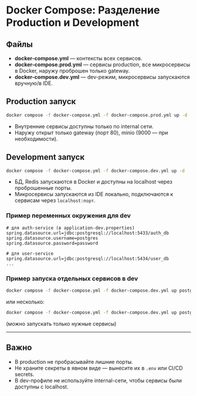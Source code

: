 # Docker Compose: Разделение Production и Development

## Файлы

- **docker-compose.yml** — контексты всех сервисов.
- **docker-compose.prod.yml** — сервисы production, все микросервисы в Docker, наружу проброшен только gateway.
- **docker-compose.dev.yml** — dev-режим, микросервисы запускаются вручную/в IDE.

## Production запуск

```sh
docker compose -f docker-compose.yml -f docker-compose.prod.yml up -d
```
- Внутренние сервисы доступны только по internal сети.
- Наружу открыт только gateway (порт 80), minio (9000 — при необходимости).

## Development запуск

```sh
docker compose -f docker-compose.yml -f docker-compose.dev.yml up -d
```
- БД, Redis запускаются в Docker и доступны на localhost через проброшенные порты.
- Микросервисы запускаются из IDE локально, подключаются к сервисам через `localhost:порт`.

### Пример переменных окружения для dev

```properties
# для auth-service (в application-dev.properties)
spring.datasource.url=jdbc:postgresql://localhost:5433/auth_db
spring.datasource.username=postgres
spring.datasource.password=password

# для user-service
spring.datasource.url=jdbc:postgresql://localhost:5434/user_db
...
```

### Пример запуска отдельных сервисов в dev

```sh
docker compose -f docker-compose.yml -f docker-compose.dev.yml up postgres-auth pgadmin
```
или несколько:
```sh
docker compose -f docker-compose.yml -f docker-compose.dev.yml up postgres-auth redis-auth minio
```
(можно запускать только нужные сервисы)

---

## Важно

- В production не пробрасывайте лишние порты.
- Не храните секреты в явном виде — вынесите их в `.env` или CI/CD secrets.
- В dev-профиле не используйте internal-сети, чтобы сервисы были доступны с localhost.